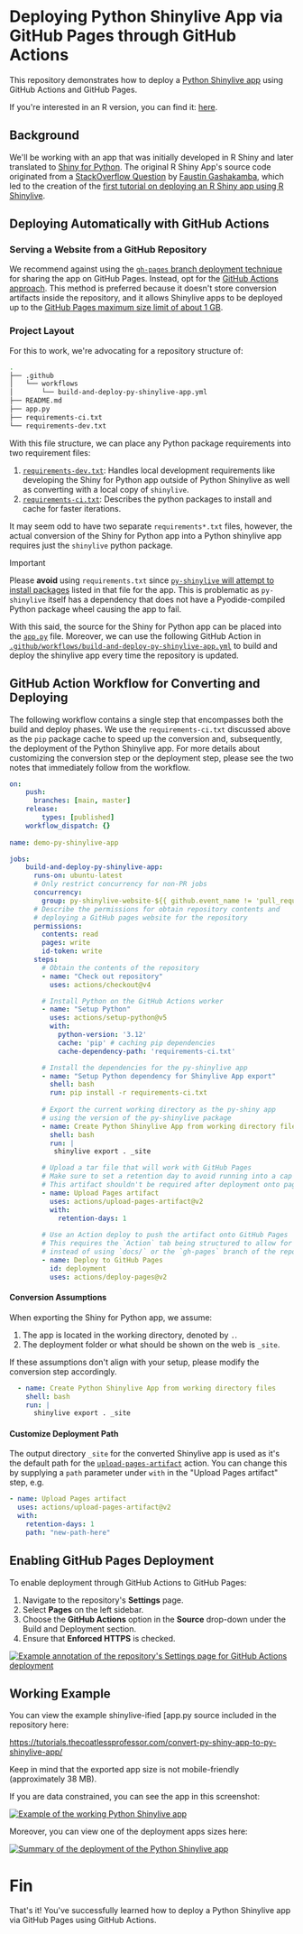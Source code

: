 # Deploying Python Shinylive App via GitHub Pages through GitHub Actions

This repository demonstrates how to deploy a [Python Shinylive app](https://shiny.posit.co/py/docs/shinylive.html) using GitHub Actions and GitHub Pages.

If you're interested in an R version, you can find it: [here](https://github.com/coatless-tutorials/convert-shiny-app-r-shinylive).

## Background

We'll be working with an app that was initially developed in R Shiny and later translated to [Shiny for Python](https://shiny.posit.co/py/). The original R Shiny App's source code originated from a [StackOverflow Question](https://stackoverflow.com/questions/78160039/using-shinylive-to-allow-deployment-of-r-shiny-apps-from-a-static-webserver-yiel) by [Faustin Gashakamba](https://stackoverflow.com/users/5618354/faustin-gashakamba), which led to the creation of the [first tutorial on deploying an R Shiny app using R Shinylive](https://github.com/coatless-tutorials/convert-shiny-app-r-shinylive).

## Deploying Automatically with GitHub Actions

### Serving a Website from a GitHub Repository

We recommend against using the [`gh-pages` branch deployment technique](https://docs.github.com/en/pages/getting-started-with-github-pages/configuring-a-publishing-source-for-your-github-pages-site#publishing-from-a-branch) for sharing the app on GitHub Pages. Instead, opt for the [GitHub Actions approach](https://docs.github.com/en/pages/getting-started-with-github-pages/configuring-a-publishing-source-for-your-github-pages-site#publishing-with-a-custom-github-actions-workflow). This method is preferred because it doesn't store conversion artifacts inside the repository, and it allows Shinylive apps to be deployed up to the [GitHub Pages maximum size limit of about 1 GB](https://docs.github.com/en/pages/getting-started-with-github-pages/about-github-pages#usage-limits).

### Project Layout

For this to work, we're advocating for a repository structure of: 

```sh
.
├── .github
│   └── workflows
│       └── build-and-deploy-py-shinylive-app.yml
├── README.md
├── app.py
├── requirements-ci.txt
└── requirements-dev.txt
```

With this file structure, we can place any Python package requirements into two requirement files:

1. [`requirements-dev.txt`](requirements-dev.txt): Handles local development requirements like developing the Shiny for Python app outside of Python Shinylive as well as converting with a local copy of `shinylive`.
2. [`requirements-ci.txt`](requirements-ci.txt): Describes the python packages to install and cache for faster iterations.

It may seem odd to have two separate `requirements*.txt` files, however, the actual conversion of the Shiny for Python app into a Python shinylive app requires just the `shinylive` python package. 

> [!IMPORTANT]
>
> Please **avoid** using `requirements.txt` since
> [`py-shinylive` will attempt to install packages](https://github.com/posit-dev/py-shinylive/issues/17)
> listed in that file for the app. This is problematic as `py-shinylive` itself has a dependency
> that does not have a Pyodide-compiled Python package wheel causing the app to fail.

With this said, the source for the Shiny for Python app can be placed into the [`app.py`](app.py) file.  Moreover, we can use the following GitHub Action in [`.github/workflows/build-and-deploy-py-shinylive-app.yml`](.github/workflows/build-and-deploy-py-shinylive-app.yml) to build and deploy the shinylive app every time the repository is updated.

## GitHub Action Workflow for Converting and Deploying

The following workflow contains a single step that encompasses both the build and deploy phases. We use the `requirements-ci.txt` discussed above as the `pip` package cache to speed up the conversion and, subsequently, the deployment of the Python Shinylive app. For more details about customizing the conversion step or the deployment step, please see the two notes that immediately follow from the workflow.

```yaml
on:
    push:
      branches: [main, master]
    release:
        types: [published]
    workflow_dispatch: {}
   
name: demo-py-shinylive-app

jobs:
    build-and-deploy-py-shinylive-app:
      runs-on: ubuntu-latest
      # Only restrict concurrency for non-PR jobs
      concurrency:
        group: py-shinylive-website-${{ github.event_name != 'pull_request' || github.run_id }}
      # Describe the permissions for obtain repository contents and 
      # deploying a GitHub pages website for the repository
      permissions:
        contents: read
        pages: write
        id-token: write
      steps:
        # Obtain the contents of the repository
        - name: "Check out repository"
          uses: actions/checkout@v4

        # Install Python on the GitHub Actions worker
        - name: "Setup Python"
          uses: actions/setup-python@v5
          with:
            python-version: '3.12'
            cache: 'pip' # caching pip dependencies
            cache-dependency-path: 'requirements-ci.txt'

        # Install the dependencies for the py-shinylive app
        - name: "Setup Python dependency for Shinylive App export"
          shell: bash
          run: pip install -r requirements-ci.txt
  
        # Export the current working directory as the py-shiny app
        # using the version of the py-shinylive package
        - name: Create Python Shinylive App from working directory files
          shell: bash
          run: |
           shinylive export . _site

        # Upload a tar file that will work with GitHub Pages
        # Make sure to set a retention day to avoid running into a cap
        # This artifact shouldn't be required after deployment onto pages was a success.
        - name: Upload Pages artifact
          uses: actions/upload-pages-artifact@v2
          with: 
            retention-days: 1
        
        # Use an Action deploy to push the artifact onto GitHub Pages
        # This requires the `Action` tab being structured to allow for deployment
        # instead of using `docs/` or the `gh-pages` branch of the repository
        - name: Deploy to GitHub Pages
          id: deployment
          uses: actions/deploy-pages@v2
```

#### Conversion Assumptions

When exporting the Shiny for Python app, we assume:

1. The app is located in the working directory, denoted by `.`.
2. The deployment folder or what should be shown on the web is `_site`.

If these assumptions don't align with your setup, please modify the conversion step accordingly.

```yaml
  - name: Create Python Shinylive App from working directory files
    shell: bash
    run: |
      shinylive export . _site
```

#### Customize Deployment Path

The output directory `_site` for the converted Shinylive app is used as it's the default path for the [`upload-pages-artifact`](https://github.com/actions/upload-pages-artifact) action. You can change this by supplying a `path` parameter under `with` in the "Upload Pages artifact" step, e.g.

```yaml
- name: Upload Pages artifact
  uses: actions/upload-pages-artifact@v2
  with: 
    retention-days: 1
    path: "new-path-here"
```





## Enabling GitHub Pages Deployment

To enable deployment through GitHub Actions to GitHub Pages:

1. Navigate to the repository's **Settings** page.
2. Select **Pages** on the left sidebar.
3. Choose the **GitHub Actions** option in the **Source** drop-down under the Build and Deployment section.
4. Ensure that **Enforced HTTPS** is checked.

[![Example annotation of the repository's Settings page for GitHub Actions deployment][1]][1]

## Working Example

You can view the example shinylive-ified [app.py source included in the repository here:

<https://tutorials.thecoatlessprofessor.com/convert-py-shiny-app-to-py-shinylive-app/>

Keep in mind that the exported app size is not mobile-friendly (approximately 38 MB).

If you are data constrained, you can see the app in this screenshot: 

[![Example of the working Python Shinylive app][2]][2]

Moreover, you can view one of the deployment apps sizes here: 

[![Summary of the deployment of the Python Shinylive app][3]][3]

# Fin

That's it! You've successfully learned how to deploy a Python Shinylive app via GitHub Pages using GitHub Actions.

  [1]: https://i.imgur.com/xouALeM.png
  [2]: https://i.imgur.com/krmVxIF.png
  [3]: https://i.imgur.com/lGkZNeM.png
